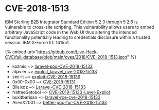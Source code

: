 # CVE-2018-1513

IBM Sterling B2B Integrator Standard Edition 5.2.0 through 5.2.6 is vulnerable to cross-site scripting. This vulnerability allows users to embed arbitrary JavaScript code in the Web UI thus altering the intended functionality potentially leading to credentials disclosure within a trusted session. IBM X-Force ID: 141551.

{% embed url="https://github.com/Live-Hack-CVE/full_database/blob/main/cves/2018/CVE-2018-1513.json" %}


* kozmic ~> [laravel-poc-CVE-2018-15133](https://zeste.alice-snow.ru/2018/database/cve-2018-1513/laravel-poc-cve-2018-15133-kozmic)
* aljavier ~> [exploit_laravel_cve-2018-15133](https://zeste.alice-snow.ru/2018/database/cve-2018-1513/exploit_laravel_cve-2018-15133-aljavier)
* sec-it ~> [exploit-CVE-2018-15139](https://zeste.alice-snow.ru/2018/database/cve-2018-1513/exploit-cve-2018-15139-sec-it)
* 0x00-0x00 ~> [CVE-2018-15131](https://zeste.alice-snow.ru/2018/database/cve-2018-1513/cve-2018-15131-0x00-0x00)
* Bilelxdz ~> [Laravel-CVE-2018-15133](https://zeste.alice-snow.ru/2018/database/cve-2018-1513/laravel-cve-2018-15133-bilelxdz)
* NatteeSetobol ~> [CVE-2018-15133-Lavel-Expliot](https://zeste.alice-snow.ru/2018/database/cve-2018-1513/cve-2018-15133-lavel-expliot-natteesetobol)
* bukitbarisan ~> [laravel-rce-cve-2018-15133](https://zeste.alice-snow.ru/2018/database/cve-2018-1513/laravel-rce-cve-2018-15133-bukitbarisan)
* AlienX2001 ~> [better-poc-for-CVE-2018-15133](https://zeste.alice-snow.ru/2018/database/cve-2018-1513/better-poc-for-cve-2018-15133-alienx2001)